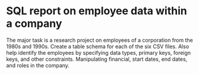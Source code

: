 # SQL report on employee data within a company
The major task is a research project on employees of a corporation from the 1980s and 1990s.  Create a table schema for each of the six CSV files. Also help identify the employees by specifying data types, primary keys, foreign keys, and other constraints. Manipulating financial, start dates, end dates, and roles in the company.
